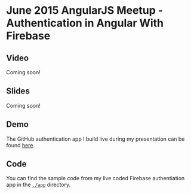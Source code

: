 # June 2015 AngularJS Meetup - Authentication in Angular With Firebase

## Video

Coming soon!

## Slides

Coming soon!

## Demo

The GitHub authentication app I build live during my presentation can be found [here](https://ng-auth.firebaseapp.com).

## Code

You can find the sample code from my live coded Firebase authentiation app in the [`./app`](./app)
directory.
